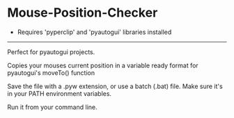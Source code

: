 # Mouse-Position-Checker
* Requires 'pyperclip' and 'pyautogui' libraries installed
---------------------
Perfect for pyautogui projects.

Copies your mouses current position in a variable ready format for pyautogui's moveTo() function

Save the file with a .pyw extension, or use a batch (.bat) file. Make sure it's in your PATH environment variables.

Run it from your command line.

